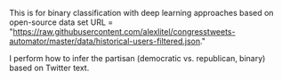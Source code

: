 This is for binary classification with deep learning approaches based on open-source data set URL = "https://raw.githubusercontent.com/alexlitel/congresstweets-automator/master/data/historical-users-filtered.json."

I perform how to infer the partisan (democratic vs. republican, binary) based on Twitter text.
